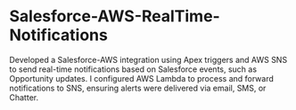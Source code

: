 # Salesforce-AWS-RealTime-Notifications
Developed a Salesforce-AWS integration using Apex triggers and AWS SNS to send real-time notifications based on Salesforce events, such as Opportunity updates. I configured AWS Lambda to process and forward notifications to SNS, ensuring alerts were delivered via email, SMS, or Chatter.
